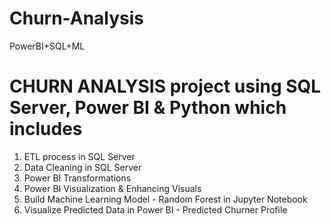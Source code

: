 # Churn-Analysis
PowerBI+SQL+ML


# CHURN ANALYSIS project using SQL Server, Power BI & Python which includes
1. ETL process in SQL Server
2. Data Cleaning in SQL Server
3. Power BI Transformations
4. Power BI Visualization & Enhancing Visuals
5. Build Machine Learning Model - Random Forest in Jupyter Notebook
6. Visualize Predicted Data in Power BI - Predicted Churner Profile
